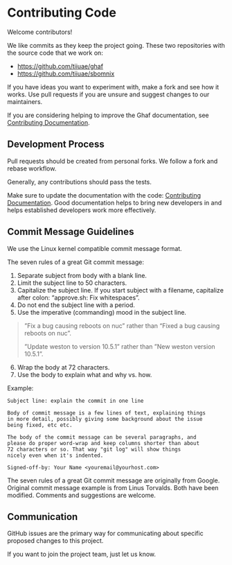 # Contributing Code

Welcome contributors!

We like commits as they keep the project going. These two repositories with the source code that we work on:

* <https://github.com/tiiuae/ghaf>
* <https://github.com/tiiuae/sbomnix>

If you have ideas you want to experiment with, make a fork and see how it works. Use pull requests if you are unsure and suggest changes to our maintainers.

If you are considering helping to improve the Ghaf documentation, see [Contributing Documentation](https://tiiuae.github.io/ghaf/appendices/contributing_doc.html).


## Development Process

Pull requests should be created from personal forks. We follow a fork and rebase workflow.

Generally, any contributions should pass the tests.

Make sure to update the documentation with the code: [Contributing Documentation](docs/src/appendices/contributing_doc.md). Good documentation helps to bring new developers in and helps established developers work more effectively. 


## Commit Message Guidelines

We use the Linux kernel compatible commit message format.

The seven rules of a great Git commit message:

1. Separate subject from body with a blank line.
2. Limit the subject line to 50 characters.
3. Capitalize the subject line. If you start subject with a filename, capitalize after colon: “approve.sh: Fix whitespaces”.
4. Do not end the subject line with a period.
5. Use the imperative (commanding) mood in the subject line.

>”Fix a bug causing reboots on nuc” rather than “Fixed a bug causing reboots on nuc”. 
>
>”Update weston to version 10.5.1” rather than ”New weston version 10.5.1”.

6. Wrap the body at 72 characters.
7. Use the body to explain what and why vs. how.

Example:
```
Subject line: explain the commit in one line

Body of commit message is a few lines of text, explaining things
in more detail, possibly giving some background about the issue
being fixed, etc etc.

The body of the commit message can be several paragraphs, and
please do proper word-wrap and keep columns shorter than about
72 characters or so. That way "git log" will show things
nicely even when it's indented.

Signed-off-by: Your Name <youremail@yourhost.com>
```

The seven rules of a great Git commit message are originally from Google. Original commit message example is from Linus Torvalds. Both have been modified. Comments and suggestions are welcome.

## Communication

GitHub issues are the primary way for communicating about specific proposed changes to this project.

If you want to join the project team, just let us know.